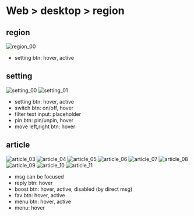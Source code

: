 # Web > desktop > region

## region

![region_00](region_00.png "region_00")

* setting btn: hover, active

## setting

![setting_00](setting_00.png "setting_00")
![setting_01](setting_01.png "setting_01")

* setting btn: hover, active
* switch btn: on/off, hover
* filter text input: placeholder
* pin btn: pin/unpin, hover
* move left,right btn: hover

## article

![article_03](article_03.png "article_03")
![article_04](article_04.png "article_04")
![article_05](article_05.png "article_05")
![article_06](article_06.png "article_06")
![article_07](article_07.png "article_07")
![article_08](article_08.png "article_08")
![article_09](article_09.png "article_09")
![article_10](article_10.png "article_10")
![article_11](article_11.png "article_11")

* msg can be focused
* reply btn: hover
* boost btn: hover, active, disabled (by direct msg)
* fav btn: hover, active
* menu btn: hover, active
* menu: hover
